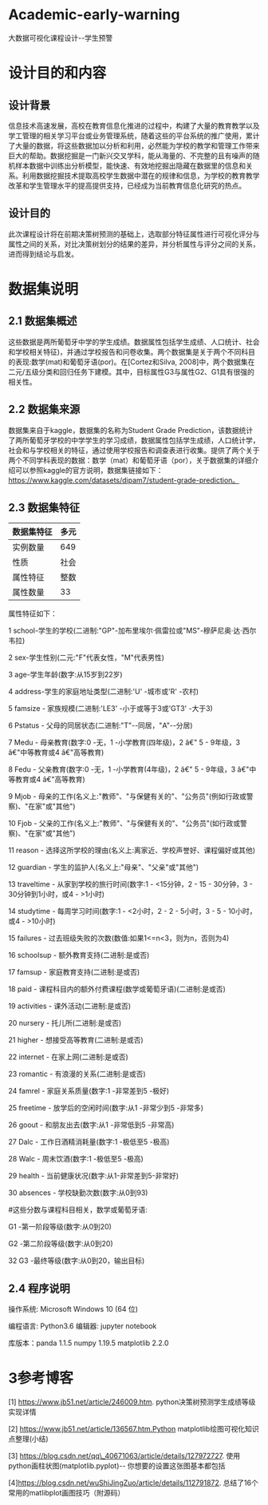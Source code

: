 # Academic-early-warning
大数据可视化课程设计--学生预警

# 设计目的和内容

## **设计背景**

 信息技术高速发展，高校在教育信息化推进的过程中，构建了大量的教育教学以及学工管理的相关学习平台或业务管理系统，随着这些的平台系统的推广使用，累计了大量的数据，将这些数据加以分析和利用，必然能为学校的教学和管理工作带来巨大的帮助。数据挖掘是一门新兴交叉学科，能从海量的、不完整的且有噪声的随机样本数据中训练出分析模型，能快速、有效地挖掘出隐藏在数据里的信息和关系。利用数据挖掘技术提取高校学生数据中潜在的规律和信息，为学校的教育教学改革和学生管理水平的提高提供支持，已经成为当前教育信息化研究的热点。

## **设计目的**

此次课程设计将在前期决策树预测的基础上，选取部分特征属性进行可视化评分与属性之间的关系，对比决策树划分的结果的差异，并分析属性与评分之间的关系，进而得到结论与启发。

# 数据集说明

## **2.1**  **数据集概述**

这些数据是两所葡萄牙中学的学生成绩。数据属性包括学生成绩、人口统计、社会和学校相关特征)，并通过学校报告和问卷收集。两个数据集是关于两个不同科目的表现:数学(mat)和葡萄牙语(por)。在[Cortez和Silva, 2008]中，两个数据集在二元/五级分类和回归任务下建模。其中，目标属性G3与属性G2、G1具有很强的相关性。

## **2.2**  **数据集来源**

数据集来自于kaggle，数据集的名称为Student Grade Prediction，该数据统计了两所葡萄牙学校的中学学生的学习成绩，数据属性包括学生成绩，人口统计学，社会和与学校相关的特征，通过使用学校报告和调查表进行收集。提供了两个关于两个不同学科表现的数据：数学（mat）和葡萄牙语（por），关于数据集的详细介绍可以参照kaggle的官方说明，数据集链接如下：https://www.kaggle.com/datasets/dipam7/student-grade-prediction。

## **2.3**  **数据集特征**

| 数据集特征 | 多元 |
| --- | --- |
| 实例数量 | 649 |
| 性质 | 社会 |
| 属性特征 | 整数 |
| 属性数量 | 33 |

属性特征如下：

1 school-学生的学校(二进制:"GP"-加布里埃尔·佩雷拉或"MS"-穆萨尼奥·达·西尔韦拉)

2 sex-学生性别(二元:"F"代表女性，"M"代表男性)

3 age-学生年龄(数字:从15岁到22岁)

4 address-学生的家庭地址类型(二进制:'U' -城市或'R' -农村)

5 famsize - 家族规模(二进制:'LE3' -小于或等于3或'GT3' -大于3)

6 Pstatus - 父母的同居状态(二进制:"T"--同居，"A"--分居)

7 Medu - 母亲教育(数字:0 -无，1 -小学教育(四年级)，2 â€" 5 - 9年级，3 â€"中等教育或4 â€"高等教育)

8 Fedu - 父亲教育(数字:0 -无，1 -小学教育(4年级)，2 â€" 5 - 9年级，3 â€"中等教育或4 â€"高等教育)

9 Mjob - 母亲的工作(名义上:"教师"、"与保健有关的"、"公务员"(例如行政或警察)、"在家"或"其他")

10 Fjob - 父亲的工作(名义上:"教师"、"与保健有关的"、"公务员"(如行政或警察)、"在家"或"其他")

11 reason - 选择这所学校的理由(名义上:离家近、学校声誉好、课程偏好或其他)

12 guardian - 学生的监护人(名义上:"母亲"、"父亲"或"其他")

13 traveltime - 从家到学校的旅行时间(数字:1 - \<15分钟，2 - 15 - 30分钟，3 - 30分钟到1小时，或4 - \>1小时)

14 studytime - 每周学习时间(数字:1 - \<2小时，2 - 2 - 5小时，3 - 5 - 10小时，或4 - \>10小时)

15 failures - 过去班级失败的次数(数值:如果1\<=n\<3，则为n，否则为4)

16 schoolsup - 额外教育支持(二进制:是或否)

17 famsup - 家庭教育支持(二进制:是或否)

18 paid - 课程科目内的额外付费课程(数学或葡萄牙语)(二进制:是或否)

19 activities - 课外活动(二进制:是或否)

20 nursery - 托儿所(二进制:是或否)

21 higher - 想接受高等教育(二进制:是或否)

22 internet - 在家上网(二进制:是或否)

23 romantic - 有浪漫的关系(二进制:是或否)

24 famrel - 家庭关系质量(数字:1 -非常差到5 -极好)

25 freetime - 放学后的空闲时间(数字:从1 -非常少到5 -非常多)

26 goout - 和朋友出去(数字:从1 -非常低到5 -非常高)

27 Dalc - 工作日酒精消耗量(数字:1 -极低至5 -极高)

28 Walc - 周末饮酒(数字:1 -极低至5 -极高)

29 health - 当前健康状况(数字:从1-非常差到5-非常好)

30 absences - 学校缺勤次数(数字:从0到93)

#这些分数与课程科目相关，数学或葡萄牙语:

G1 -第一阶段等级(数字:从0到20)

G2 -第二阶段等级(数字:从0到20)

32 G3 -最终等级(数字:从0到20，输出目标)

## **2.4**  **程序说明**

操作系统: Microsoft Windows 10 (64 位)

编程语言: Python3.6 编辑器: jupyter notebook

库版本：panda 1.1.5 numpy 1.19.5 matplotlib 2.2.0

# 3参考博客

[1] https://www.jb51.net/article/246009.htm. python决策树预测学生成绩等级实现详情

[2] https://www.jb51.net/article/136567.htm.Python matplotlib绘图可视化知识点整理(小结)

[3] https://blog.csdn.net/qq\_40671063/article/details/127972727. 使用python画柱状图(matplotlib.pyplot)-- 你想要的设置这张图基本都包括

[4]https://blog.csdn.net/wuShiJingZuo/article/details/112791872. 总结了16个常用的matlibplot画图技巧（附源码）
